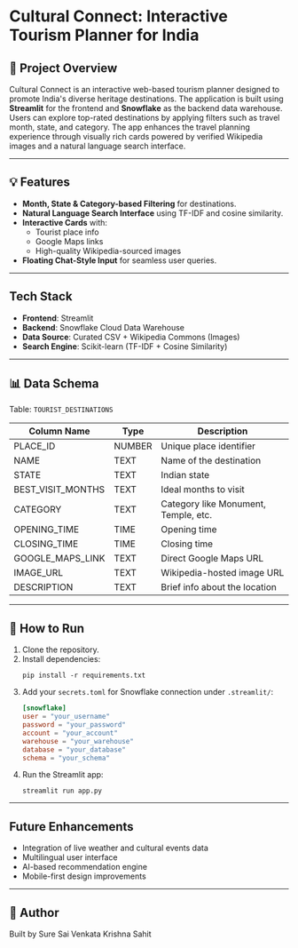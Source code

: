
# Cultural Connect: Interactive Tourism Planner for India

## 📌 Project Overview
Cultural Connect is an interactive web-based tourism planner designed to promote India's diverse heritage destinations. The application is built using **Streamlit** for the frontend and **Snowflake** as the backend data warehouse. Users can explore top-rated destinations by applying filters such as travel month, state, and category. The app enhances the travel planning experience through visually rich cards powered by verified Wikipedia images and a natural language search interface.

---

## 💡 Features
- **Month, State & Category-based Filtering** for destinations.
- **Natural Language Search Interface** using TF-IDF and cosine similarity.
- **Interactive Cards** with:
  - Tourist place info
  - Google Maps links
  - High-quality Wikipedia-sourced images
- **Floating Chat-Style Input** for seamless user queries.

---

##  Tech Stack
- **Frontend**: Streamlit
- **Backend**: Snowflake Cloud Data Warehouse
- **Data Source**: Curated CSV + Wikipedia Commons (Images)
- **Search Engine**: Scikit-learn (TF-IDF + Cosine Similarity)

---

## 📊 Data Schema
Table: `TOURIST_DESTINATIONS`

| Column Name         | Type     | Description                               |
|---------------------|----------|-------------------------------------------|
| PLACE_ID            | NUMBER   | Unique place identifier                   |
| NAME                | TEXT     | Name of the destination                   |
| STATE               | TEXT     | Indian state                              |
| BEST_VISIT_MONTHS   | TEXT     | Ideal months to visit                     |
| CATEGORY            | TEXT     | Category like Monument, Temple, etc.      |
| OPENING_TIME        | TIME     | Opening time                              |
| CLOSING_TIME        | TIME     | Closing time                              |
| GOOGLE_MAPS_LINK    | TEXT     | Direct Google Maps URL                    |
| IMAGE_URL           | TEXT     | Wikipedia-hosted image URL                |
| DESCRIPTION         | TEXT     | Brief info about the location             |

---

## 🚀 How to Run

1. Clone the repository.
2. Install dependencies:
   ```
   pip install -r requirements.txt
   ```
3. Add your `secrets.toml` for Snowflake connection under `.streamlit/`:
   ```toml
   [snowflake]
   user = "your_username"
   password = "your_password"
   account = "your_account"
   warehouse = "your_warehouse"
   database = "your_database"
   schema = "your_schema"
   ```
4. Run the Streamlit app:
   ```
   streamlit run app.py
   ```

---

## Future Enhancements
- Integration of live weather and cultural events data
- Multilingual user interface
- AI-based recommendation engine
- Mobile-first design improvements

---

## 👤 Author
Built by Sure Sai Venkata Krishna Sahit
